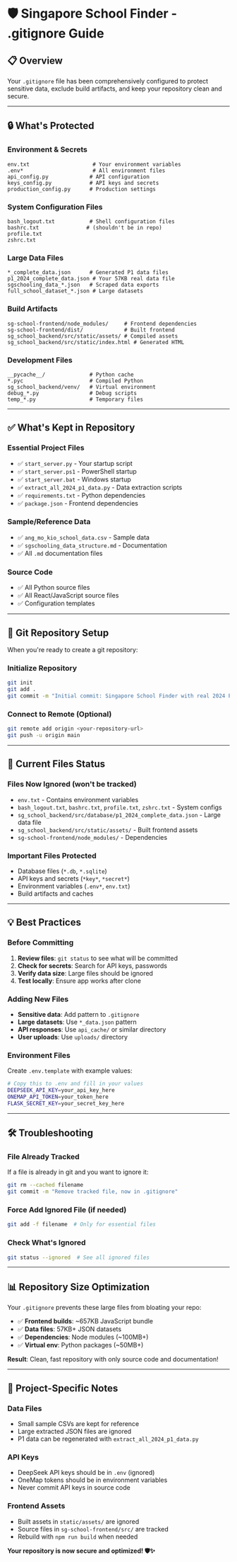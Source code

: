 # 🛡️ Singapore School Finder - .gitignore Guide

## 📋 **Overview**

Your `.gitignore` file has been comprehensively configured to protect sensitive data, exclude build artifacts, and keep your repository clean and secure.

---

## 🔒 **What's Protected**

### **Environment & Secrets**
```
env.txt                    # Your environment variables
.env*                      # All environment files
api_config.py             # API configuration
keys_config.py            # API keys and secrets
production_config.py      # Production settings
```

### **System Configuration Files**
```
bash_logout.txt           # Shell configuration files
bashrc.txt               # (shouldn't be in repo)
profile.txt
zshrc.txt
```

### **Large Data Files**
```
*_complete_data.json      # Generated P1 data files
p1_2024_complete_data.json # Your 57KB real data file
sgschooling_data_*.json   # Scraped data exports
full_school_dataset_*.json # Large datasets
```

### **Build Artifacts**
```
sg-school-frontend/node_modules/     # Frontend dependencies
sg-school-frontend/dist/             # Built frontend
sg_school_backend/src/static/assets/ # Compiled assets
sg_school_backend/src/static/index.html # Generated HTML
```

### **Development Files**
```
__pycache__/              # Python cache
*.pyc                     # Compiled Python
sg_school_backend/venv/   # Virtual environment
debug_*.py                # Debug scripts
temp_*.py                 # Temporary files
```

---

## ✅ **What's Kept in Repository**

### **Essential Project Files**
- ✅ `start_server.py` - Your startup script
- ✅ `start_server.ps1` - PowerShell startup
- ✅ `start_server.bat` - Windows startup
- ✅ `extract_all_2024_p1_data.py` - Data extraction scripts
- ✅ `requirements.txt` - Python dependencies
- ✅ `package.json` - Frontend dependencies

### **Sample/Reference Data**
- ✅ `ang_mo_kio_school_data.csv` - Sample data
- ✅ `sgschooling_data_structure.md` - Documentation
- ✅ All `.md` documentation files

### **Source Code**
- ✅ All Python source files
- ✅ All React/JavaScript source files
- ✅ Configuration templates

---

## 🚀 **Git Repository Setup**

When you're ready to create a git repository:

### **Initialize Repository**
```bash
git init
git add .
git commit -m "Initial commit: Singapore School Finder with real 2024 P1 data"
```

### **Connect to Remote (Optional)**
```bash
git remote add origin <your-repository-url>
git push -u origin main
```

---

## 🔧 **Current Files Status**

### **Files Now Ignored** (won't be tracked)
- `env.txt` - Contains environment variables
- `bash_logout.txt`, `bashrc.txt`, `profile.txt`, `zshrc.txt` - System configs
- `sg_school_backend/src/database/p1_2024_complete_data.json` - Large data file
- `sg_school_backend/src/static/assets/` - Built frontend assets
- `sg-school-frontend/node_modules/` - Dependencies

### **Important Files Protected**
- Database files (`*.db`, `*.sqlite`)
- API keys and secrets (`*key*`, `*secret*`)
- Environment variables (`.env*`, `env.txt`)
- Build artifacts and caches

---

## 💡 **Best Practices**

### **Before Committing**
1. **Review files**: `git status` to see what will be committed
2. **Check for secrets**: Search for API keys, passwords
3. **Verify data size**: Large files should be ignored
4. **Test locally**: Ensure app works after clone

### **Adding New Files**
- **Sensitive data**: Add pattern to `.gitignore`
- **Large datasets**: Use `*_data.json` pattern
- **API responses**: Use `api_cache/` or similar directory
- **User uploads**: Use `uploads/` directory

### **Environment Files**
Create `.env.template` with example values:
```bash
# Copy this to .env and fill in your values
DEEPSEEK_API_KEY=your_api_key_here
ONEMAP_API_TOKEN=your_token_here
FLASK_SECRET_KEY=your_secret_key_here
```

---

## 🛠️ **Troubleshooting**

### **File Already Tracked**
If a file is already in git and you want to ignore it:
```bash
git rm --cached filename
git commit -m "Remove tracked file, now in .gitignore"
```

### **Force Add Ignored File** (if needed)
```bash
git add -f filename  # Only for essential files
```

### **Check What's Ignored**
```bash
git status --ignored  # See all ignored files
```

---

## 📊 **Repository Size Optimization**

Your `.gitignore` prevents these large files from bloating your repo:
- ✅ **Frontend builds**: ~657KB JavaScript bundle
- ✅ **Data files**: 57KB+ JSON datasets  
- ✅ **Dependencies**: Node modules (~100MB+)
- ✅ **Virtual env**: Python packages (~50MB+)

**Result**: Clean, fast repository with only source code and documentation!

---

## 🎯 **Project-Specific Notes**

### **Data Files**
- Small sample CSVs are kept for reference
- Large extracted JSON files are ignored
- P1 data can be regenerated with `extract_all_2024_p1_data.py`

### **API Keys**
- DeepSeek API keys should be in `.env` (ignored)
- OneMap tokens should be in environment variables
- Never commit API keys in source code

### **Frontend Assets**
- Built assets in `static/assets/` are ignored
- Source files in `sg-school-frontend/src/` are tracked
- Rebuild with `npm run build` when needed

**Your repository is now secure and optimized! 🛡️✨** 